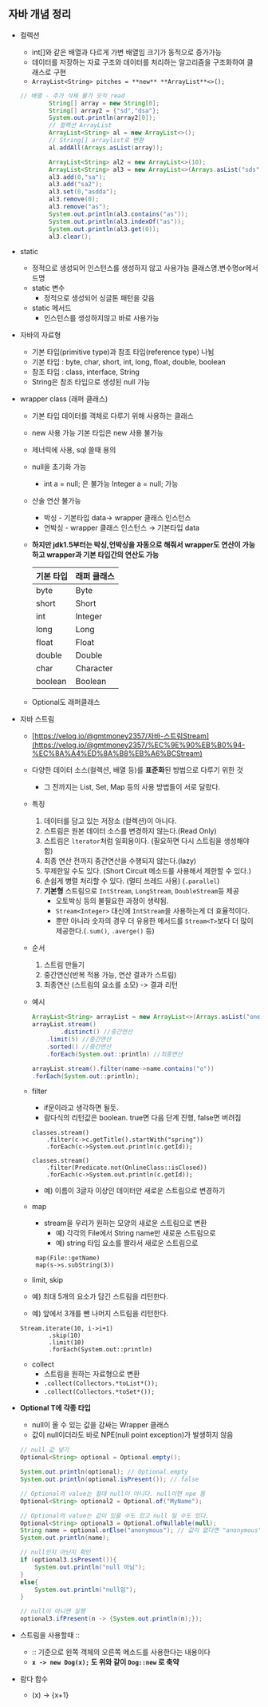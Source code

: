 ## 자바  개념 정리

- 컬렉션
    - int[]와 같은 배열과 다르게 가변 배열임 크기가 동적으로 증가가능
    - 데이터를 저장하는 자료 구조와 데이터를 처리하는 알고리즘을 구조화하여 클래스로 구현
    - `ArrayList<String> pitches = **new** **ArrayList**<>();`

    ```java
    // 배열 - 추가 삭제 불가 오직 read
            String[] array = new String[0];
            String[] array2 = {"sd","dsa"};
            System.out.println(array2[0]);
            // 컬렉션 ArrayList
            ArrayList<String> al = new ArrayList<>();
            // String[] arraylist로 변환
            al.addAll(Arrays.asList(array));
    
            ArrayList<String> al2 = new ArrayList<>(10);
            ArrayList<String> al3 = new ArrayList<>(Arrays.asList("sds","sd"));
            al3.add(0,"sa");
            al3.add("sa2");
            al3.set(0,"asdda");
            al3.remove(0);
            al3.remove("as");
            System.out.println(al3.contains("as"));
            System.out.println(al3.indexOf("as"));
            System.out.println(al3.get(0));
            al3.clear();
    ```



- static
    - 정적으로 생성되어 인스턴스를 생성하지 않고 사용가능 클래스명.변수명or메서드명
    - static 변수
        - 정적으로 생성되어 싱글톤 패턴을 갖음
    - static 메서드
        - 인스턴스를 생성하지않고 바로 사용가능

- 자바의 자료형
    - 기본 타입(primitive type)과 참조 타입(reference type) 나뉨
    - 기본 타입 : byte, char, short, int, long, float, double, boolean
    - 참조 타입 : class, interface, String
    - String은 참조 타입으로 생성된 null 가능

- wrapper class (래퍼 클래스)
    - 기본 타입 데이터를 객체로 다루기 위해 사용하는 클래스
    - new 사용 가능 기본 타입은 new 사용 불가능
    - 제너릭에 사용, sql 쓸때 용의
    - null을 초기화 가능
        - int a = null; 은 불가능 Integer a = null; 가능
    - 산술 연산 불가능
        - 박싱  - 기본타입 data→ wrapper 클래스 인스턴스
        - 언박싱 - wrapper 클래스 인스턴스 → 기본타입 data
    - **하지만 jdk1.5부터는 박싱,언박싱을 자동으로 해줘서 wrapper도 연산이 가능하고 wrapper과 기본 타입간의 연산도 가능**


        | 기본 타입 | 래퍼 클래스 |
        | --- | --- |
        | byte | Byte |
        | short | Short |
        | int | Integer |
        | long | Long |
        | float | Float |
        | double | Double |
        | char | Character |
        | boolean | Boolean |
    - Optional도 래퍼클래스

- 자바 스트림
    - [https://velog.io/@gmtmoney2357/자바-스트림Stream](https://velog.io/@gmtmoney2357/%EC%9E%90%EB%B0%94-%EC%8A%A4%ED%8A%B8%EB%A6%BCStream)
    - 다양한 데이터 소스(컬렉션, 배열 등)를 **표준화**된 방법으로 다루기 위한 것
        - 그 전까지는 List, Set, Map 등의 사용 방법들이 서로 달랐다.
    - 특징
        1. 데이터를 담고 있는 저장소 (컬렉션)이 아니다.
        2. 스트림은 원본 데이터 소스를 변경하지 않는다.(Read Only)
        3. 스트림은 `lterator`처럼 일회용이다. (필요하면 다시 스트림을 생성해야 함)
        4. 최종 연산 전까지 중간연산을 수행되지 않는다.(lazy)
        5. 무제한일 수도 있다. (Short Circuit 메소드를 사용해서 제한할 수 있다.)
        6. 손쉽게 병렬 처리할 수 있다. (멀티 쓰레드 사용) (`.parallel`)
        7. **기본형** 스트림으로 `IntStream`, `LongStream`, `DoubleStream`등 제공
            - 오토박싱 등의 불필요한 과정이 생략됨.
            - `Stream<Integer>` 대신에 `IntStream`을 사용하는게 더 효율적이다.
            - 뿐만 아니라 숫자의 경우 더 유용한 메서드를 `Stream<T>`보다 더 많이 제공한다.(`.sum()`, `.averge()` 등)
    - 순서
        1. 스트림 만들기
        2. 중간연산(반복 적용 가능, 연산 결과가 스트림)
        3. 최종연산 (스트림의 요소를 소모) -> 결과 리턴
    - 예시

        ```java
        ArrayList<String> arrayList = new ArrayList<>(Arrays.asList("one","two","three","4","5","6"));
        arrayList.stream()
        		.distinct() //중간연산
            .limit(5) //중간연산
            .sorted() //중간연산
            .forEach(System.out::println) //최종연산
        
        arrayList.stream().filter(name->name.contains("o"))
        .forEach(System.out::println);
        ```

    - filter
        - if문이라고 생각하면 될듯.
        - 람다식의 리턴값은 boolean. true면 다음 단계 진행, false면 버려짐

        ```
        classes.stream()
        	.filter(c->c.getTitle().startWith("spring"))
        	.forEach(c->System.out.println(c.getId));
        
        classes.stream()
        	.filter(Predicate.not(OnlineClass::isClosed))
        	.forEach(c->System.out.println(c.getId));
        ```

        - 예) 이름이 3글자 이상인 데이터만 새로운 스트림으로 변경하기
    - map
        - stream을 우리가 원하는 모양의 새로운 스트림으로 변환
            - 예) 각각의 File에서 String name만 새로운 스트림으로
            - 예) string 타입 요소를 짤라서 새로운 스트림으로

        ```
         map(File::getName)
         map(s->s.subString(3))
        ```

    - limit, skip
    - 예) 최대 5개의 요소가 담긴 스트림을 리턴한다.
    - 예) 앞에서 3개를 뺀 나머지 스트림을 리턴한다.

    ```
    Stream.iterate(10, i->i+1)
    		.skip(10)
            .limit(10)
            .forEach(System.out::println)
    ```

    - collect
        - 스트림을 원하는 자료형으로 변환
        - `.collect(Collectors.*toList*());`
        - `.collect(Collectors.*toSet*());`

- **Optional<T> T에 각종 타입**
    - null이 올 수 있는 값을 감싸는 Wrapper 클래스
    - 값이 null이더라도 바로 NPE(null point exception)가 발생하지 않음

    ```java
    // null 값 넣기
    Optional<String> optional = Optional.empty();
    
    System.out.println(optional); // Optional.empty
    System.out.println(optional.isPresent()); // false
    
    // Optional의 value는 절대 null이 아니다. null이면 npe 뜸
    Optional<String> optional2 = Optional.of("MyName");
    
    // Optional의 value는 값이 있을 수도 있고 null 일 수도 있다.
    Optional<String> optional3 = Optional.ofNullable(null);
    String name = optional.orElse("anonymous"); // 값이 없다면 "anonymous" 를 리턴
    System.out.println(name);
    
    // null인지 아닌지 확인
    if (optional3.isPresent()){
        System.out.println("null 아님");
    }
    else{
        System.out.println("null임");
    }
    
    // null이 아니면 실행
    optional3.ifPresent(n -> {System.out.println(n);});
    ```

- 스트림을 사용할때 ::
    - :: 기준으로 왼쪽 객체의 오른쪽 메소드를 사용한다는 내용이다
    - **`x -> new Dog(x);` 도 위와 같이 `Dog::new` 로 축약**
- 람다 함수
    - (x) → {x+1}